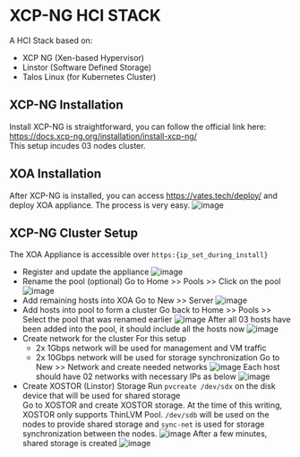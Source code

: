 # XCP-NG HCI STACK
A HCI Stack based on:
- XCP NG (Xen-based Hypervisor)
- Linstor (Software Defined Storage)
- Talos Linux (for Kubernetes Cluster)
## XCP-NG Installation ##
Install XCP-NG is straightforward, you can follow the official link here: https://docs.xcp-ng.org/installation/install-xcp-ng/  
This setup incudes 03 nodes cluster.
## XOA Installation ##
After XCP-NG is installed, you can access https://vates.tech/deploy/ and deploy XOA appliance. The process is very easy.
![image](https://github.com/user-attachments/assets/f1bb172e-a505-4053-8dff-d25bdf2999d2)  

## XCP-NG Cluster Setup ##
The XOA Appliance is accessible over `https:{ip_set_during_install}`  
* Register and update the appliance 
![image](https://github.com/user-attachments/assets/1dbffdb1-715e-4ae7-9b7a-b53609ba53b4)
* Rename the pool (optional)
Go to Home >> Pools >> Click on the pool
![image](https://github.com/user-attachments/assets/ea1fdd15-3fca-4610-917d-ee6e94649a89)
* Add remaining hosts into XOA
Go to New >> Server
![image](https://github.com/user-attachments/assets/885d6635-889e-459c-86a9-a9dedab4fda5)
* Add hosts into pool to form a cluster
Go back to Home >> Pools >> Select the pool that was renamed earlier
![image](https://github.com/user-attachments/assets/a00071d5-01a8-48aa-b56b-5f0814c819d7)
After all 03 hosts have been added into the pool, it should include all the hosts now
![image](https://github.com/user-attachments/assets/93b0417f-a678-4c7e-a8e5-87340140284c)
* Create network for the cluster
For this setup
  - 2x 1Gbps network will be used for management and VM traffic
  - 2x 10Gbps network will be used for storage synchronization
Go to New >> Network and create needed networks
![image](https://github.com/user-attachments/assets/54319370-7c46-4cd8-b0e7-23eb9aad53e6)
Each host should have 02 networks with necessary IPs as below
![image](https://github.com/user-attachments/assets/4f39a16b-6a6d-4a8b-8e7d-145d1bd33932)
* Create XOSTOR (Linstor) Storage
Run `pvcreate /dev/sdx` on the disk device that will be used for shared storage  
Go to XOSTOR and create XOSTOR storage.
At the time of this writing, XOSTOR only supports ThinLVM Pool. `/dev/sdb` will be used on the nodes to provide shared storage and `sync-net` is used for storage synchronization between the nodes.
![image](https://github.com/user-attachments/assets/ca1cc3a4-7b17-4927-b74f-a415e91bd5bc)
After a few minutes, shared storage is created
![image](https://github.com/user-attachments/assets/9b479f86-5722-467a-a799-2dc582376b9e)

